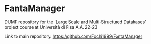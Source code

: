 # FantaManager
DUMP repository for the 'Large Scale and Multi-Structured Databases' project course at Università di Pisa A.A. 22-23


Link to main repository: https://github.com/Fochi1999/FantaManager
